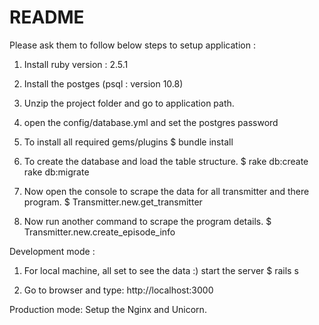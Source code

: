 # README

Please ask them to follow below steps to setup application :
1) Install ruby version : 2.5.1

2) Install the postges (psql : version 10.8)

3) Unzip the project folder and go to application path.

4) open the config/database.yml and set the postgres password

5) To install all required gems/plugins
  $ bundle install

6) To create the database and load the table structure.
  $ rake db:create rake db:migrate

7) Now open the console to scrape the data for all transmitter and there program.
  $ Transmitter.new.get_transmitter 

8) Now run another command to scrape the program details.
  $ Transmitter.new.create_episode_info

Development mode :
1) For local machine, all set to see the data :) start the server
  $ rails s

2) Go to browser and type:
  http://localhost:3000

Production mode:
Setup the Nginx and Unicorn.